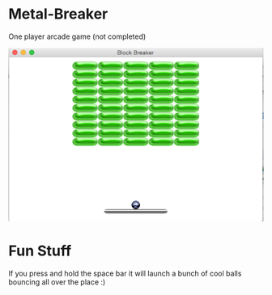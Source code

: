 Metal-Breaker
=============

One player arcade game (not completed)

![Screenshot](https://raw.githubusercontent.com/ObjSal/Metal-Breaker/master/res/screen_shot.png)


Fun Stuff
=============
If you press and hold the space bar it will launch a bunch of cool balls bouncing all over the place :)